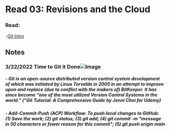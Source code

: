 # Read 03: Revisions and the Cloud
### Read:
-[Git Intro](https://blog.udemy.com/git-tutorial-a-comprehensive-guide/)


## Notes

### 3/22/2022 Time to Git it Done![Image](https://images.unsplash.com/photo-1618401471353-b98afee0b2eb?ixlib=rb-1.2.1&ixid=MnwxMjA3fDB8MHxwaG90by1wYWdlfHx8fGVufDB8fHx8&auto=format&fit=crop&w=1488&q=80)

##### - Git is an open-source distributed version control system development of which was initiated by Linus Torvalds in 2005 in an attempt to improve upon and replace (due to conflict with the makers of) BitKeeper. It has since become "one of the most utilized Version Control Systems in the world." ("Git Tutorial: A Comprehensive Guide by Jenni Choi for Udemy)

##### - Add-Commit-Push (ACP) Workflow: To push local changes to GitHub: (1) Save the work; (2) git status; (3) git add; (4) git commit -m "message in 50 characters or fewer reason for this commit"; (5) git push origin main


